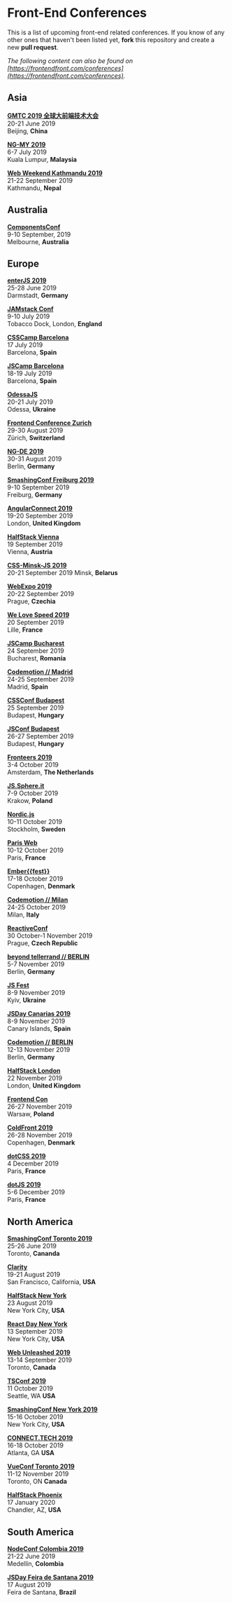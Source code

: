 # Front-End Conferences

This is a list of upcoming front-end related conferences. If you know of any other ones that haven't been listed yet, **fork** this repository and create a new **pull request**.

*The following content can also be found on [https://frontendfront.com/conferences](https://frontendfront.com/conferences).*


## Asia

[**GMTC 2019 全球大前端技术大会**](https://gmtc2019.geekbang.org/)  
20-21 June 2019  
Beijing, **China**

[**NG-MY 2019**](https://2019.ng-my.org/)  
6-7 July 2019  
Kuala Lumpur, **Malaysia**

[**Web Weekend Kathmandu 2019**](https://2019.wwktm.co/)  
21-22 September 2019  
Kathmandu, **Nepal**

## Australia

[**ComponentsConf**](https://www.componentsconf.com.au/)  
9-10 September, 2019  
Melbourne, **Australia**

## Europe

[**enterJS 2019**](https://www.enterjs.de/)  
25-28 June 2019  
Darmstadt, **Germany**

[**JAMstack Conf**](https://jamstackconf.com/london/)  
9-10 July 2019  
Tobacco Dock, London, **England**

[**CSSCamp Barcelona**](https://csscamp.tech)  
17 July 2019  
Barcelona, **Spain**

[**JSCamp Barcelona**](https://jscamp.tech)  
18-19 July 2019  
Barcelona, **Spain**

[**OdessaJS**](http://odessajs.org)  
20-21 July 2019  
Odessa, **Ukraine**

[**Frontend Conference Zurich**](https://frontendconf.ch)  
29-30 August 2019  
Zürich, **Switzerland**

[**NG-DE 2019**](https://www.ng-de.org)  
30-31 August 2019  
Berlin, **Germany**

[**SmashingConf Freiburg 2019**](https://smashingconf.com/freiburg-2019/)  
9-10 September 2019  
Freiburg, **Germany**

[**AngularConnect 2019**](https://www.angularconnect.com/)  
19-20 September 2019  
London, **United Kingdom**

[**HalfStack Vienna**](https://www.halfstackconf.com/vienna/)  
19 September 2019  
Vienna, **Austria**

[**CSS-Minsk-JS 2019**](https://css-minsk-js.by)  
20-21 September 2019 
Minsk, **Belarus**

[**WebExpo 2019**](https://www.webexpo.net/prague2019)  
20-22 September 2019  
Prague, **Czechia**

[**We Love Speed 2019**](https://www.welovespeed.com/2019/)  
20 September 2019  
Lille, **France**

[**JSCamp Bucharest**](https://jscamp.ro/)  
24 September 2019  
Bucharest, **Romania**

[**Codemotion // Madrid**](https://events.codemotion.com/conferences/madrid/2019/)  
24-25 September 2019  
Madrid, **Spain** 

[**CSSConf Budapest**](http://cssconfbp.rocks/)  
25 September 2019  
Budapest, **Hungary**

[**JSConf Budapest**](https://jsconfbp.com)  
26-27 September 2019  
Budapest, **Hungary**

[**Fronteers 2019**](https://fronteers.nl/congres)  
3-4 October 2019  
Amsterdam, **The Netherlands**

[**JS.Sphere.it**](https://sphere.it/)  
7-9 October 2019  
Krakow, **Poland**

[**Nordic.js**](http://nordicjs.com)  
10-11 October 2019  
Stockholm, **Sweden**

[**Paris Web**](https://www.paris-web.fr/)  
10-12 October 2019  
Paris, **France**

[**Ember{{fest}}**](https://emberfest.eu/)  
17-18 October 2019  
Copenhagen, **Denmark**

[**Codemotion // Milan**](https://events.codemotion.com/conferences/milan/2019/)  
24-25 October 2019  
Milan, **Italy**  

[**ReactiveConf**](https://reactiveconf.com/)  
30 October-1 November 2019  
Prague, **Czech Republic**

[**beyond tellerrand // BERLIN**](https://beyondtellerrand.com/events/berlin-2019)  
5-7 November 2019  
Berlin, **Germany**  

[**JS Fest**](https://jsfest.com.ua)  
8-9 November 2019  
Kyiv, **Ukraine**

[**JSDay Canarias 2019**](https://jsdaycanarias.com/)  
8-9 November 2019  
Canary Islands, **Spain**  

[**Codemotion // BERLIN**](https://events.codemotion.com/conferences/berlin/2019/)  
12-13 November 2019  
Berlin, **Germany**

[**HalfStack London**](https://www.halfstackconf.com/london/)  
22 November 2019  
London, **United Kingdom**

[**Frontend Con**](https://frontend-con.io/)  
26-27 November 2019  
Warsaw, **Poland**

[**ColdFront 2019**](https://2019.coldfront.co)  
26-28 November 2019  
Copenhagen, **Denmark**

[**dotCSS 2019**](https://2019.dotcss.io/)  
4 December 2019  
Paris, **France**

[**dotJS 2019**](https://2019.dotjs.io/)  
5-6 December 2019  
Paris, **France**

## North America

[**SmashingConf Toronto 2019**](https://smashingconf.com/toronto-2019/)  
25-26 June 2019  
Toronto, **Cananda**

[**Clarity**](https://www.clarityconf.com/2019)  
19-21 August 2019  
San Francisco, California, **USA**

[**HalfStack New York**](https://www.halfstackconf.com/newyork/)  
23 August 2019  
New York City, **USA**

[**React Day New York**](https://reactnewyork.com/)  
13 September 2019  
New York City, **USA**

[**Web Unleashed 2019**](https://fitc.ca/event/webu19/)  
13-14 September 2019  
Toronto, **Canada**

[**TSConf 2019**](https://tsconf.io/)  
11 October 2019  
Seattle, WA **USA**

[**SmashingConf New York 2019**](https://smashingconf.com/ny-2019/)  
15-16 October 2019  
New York City, **USA**

[**CONNECT.TECH 2019**](http://connect.tech/)  
16-18 October 2019  
Atlanta, GA **USA**

[**VueConf Toronto 2019**](https://vuetoronto.com)  
11-12 November 2019  
Toronto, ON **Canada**

[**HalfStack Phoenix**](https://www.halfstackconf.com/phoenix/)  
17 January 2020  
Chandler, AZ, **USA**

## South America

[**NodeConf Colombia 2019**](https://nodeconf.co/)  
21-22 June 2019  
Medellín, **Colombia**

[**JSDay Feira de Santana 2019**](http://fsa.jsday.com.br/)  
17 August 2019  
Feira de Santana, **Brazil**